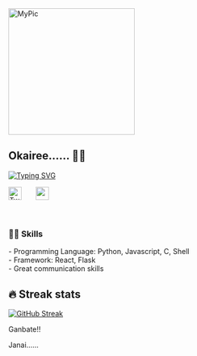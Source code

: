 <img width="250px" src="https://avatars.githubusercontent.com/u/30055306?v=4" alt="MyPic"> 

## Okairee...... 👋🌻

[![Typing SVG](https://readme-typing-svg.herokuapp.com?color=%23267D21D8&center=true&lines=Front-end+Developer;UI/UX+Designer)](https://git.io/typing-svg)

<!-- Social icons section -->
<p align="left">
 <a href="https://twitter.com/murytarlah"><img width="26px" alt="Twitter" title="Twitter" src="https://i.imgur.com/OXZM1L6.png"/></a>
  &#8287;&#8287;&#8287;&#8287;&#8287;
  <a href="https://linkedin.com/in/murytarlah" alt="LinkedIn"><img width="26px" src="https://i.imgur.com/OViZO8J.png"/></a>
  &#8287;&#8287;&#8287;&#8287;&#8287;
  
  </a>
</p>

<br/>

### 👨‍💻 Skills

<p>
    - Programming Language: Python, Javascript, C, Shell <br>
    - Framework: React, Flask <br>
    - Great communication skills <br>


## 🔥 Streak stats
[![GitHub Streak](https://github-readme-streak-stats.herokuapp.com?user=murytarlah&theme=cobalt&hide_border=true&date_format=M%20j%5B%2C%20Y%5D)](https://git.io/streak-stats)
<br>
 
Ganbate!! <br>

Janai......
<!--
**Mbaoma/Mbaoma** is a ✨ _special_ ✨ repository because its `README.md` (this file) appears on your GitHub profile.

Here are some ideas to get you started:

- 🔭 I’m currently working on ...
- 🌱 I’m currently learning ...
- 👯 I’m looking to collaborate on ...
- 🤔 I’m looking for help with ...
- 💬 Ask me about ...
- 📫 How to reach me: ...
- 😄 Pronouns: ...
- ⚡ Fun fact: ...
-->
